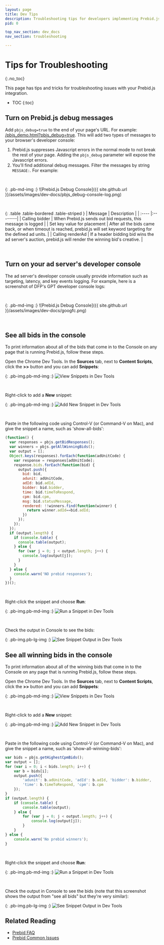 ```yaml
---
layout: page
title: Dev Tips
description: Troubleshooting tips for developers implementing Prebid.js Header Bidding.
pid: 0

top_nav_section: dev_docs
nav_section: troubleshooting

---
```


<div class="bs-docs-section" markdown="1">

# Tips for Troubleshooting
{:.no_toc}

This page has tips and tricks for troubleshooting issues with your Prebid.js integration.

* TOC
{:toc}

## Turn on Prebid.js debug messages

Add `pbjs_debug=true` to the end of your page's URL. For example: <a href="{{ site.github.url }}/examples/pbjs_demo.html?pbjs_debug=true" class="btn btn-default btn-sm" target="_blank">/pbjs_demo.html?pbjs_debug=true</a>. This will add two types of messages to your browser's developer console:

1. Prebid.js suppresses Javascript errors in the normal mode to not break the rest of your page. Adding the `pbjs_debug` parameter will expose the Javascript errors.
2. You'll find additional debug messages. Filter the messages by string `MESSAGE:`. For example:

<br>

{: .pb-md-img :}
![Prebid.js Debug Console]({{ site.github.url }}/assets/images/dev-docs/pbjs_debug-console-log.png)

<br>

{: .table .table-bordered .table-striped }
| Message |  Description   |
| :----  |:--------|
| Calling bidder |  When Prebid.js sends out bid requests, this message is logged |
| Set key value for placement | After all the bids came back, or when timeout is reached, prebid.js will set keyword targeting for the defined ad units. |
| Calling renderAd | If a header bidding bid wins the ad server's auction, prebid.js will render the winning bid's creative. |

<br>

## Turn on your ad server's developer console

The ad server's developer console usually provide information such as targeting, latency, and key events logging. For example, here is a screenshot of DFP's GPT developer console logs:

<br>

{: .pb-md-img :}
![Prebid.js Debug Console]({{ site.github.url }}/assets/images/dev-docs/googfc.png)

<br>

## See all bids in the console

To print information about all of the bids that come in to the Console on any page that is running Prebid.js, follow these steps.

Open the Chrome Dev Tools.  In the **Sources** tab, next to **Content Scripts**, click the **>>** button and you can add **Snippets**:

{: .pb-img.pb-md-img :}
![View Snippets in Dev Tools]({{site.github.url}}/assets/images/dev-docs/troubleshooting-tips/01-view-snippets.png)

<br />

Right-click to add a **New** snippet:

{: .pb-img.pb-md-img :}
![Add New Snippet in Dev Tools]({{site.github.url}}/assets/images/dev-docs/troubleshooting-tips/02-add-new-snippet.png)

<br />

Paste in the following code using Control-V (or Command-V on Mac), and give the snippet a name, such as 'show-all-bids':

```javascript
(function() {
  var responses = pbjs.getBidResponses();
  var winners = pbjs.getAllWinningBids();
  var output = [];
  Object.keys(responses).forEach(function(adUnitCode) {
    var response = responses[adUnitCode];
    response.bids.forEach(function(bid) {
      output.push({
        bid: bid,
        adunit: adUnitCode,
        adId: bid.adId,
        bidder: bid.bidder,
        time: bid.timeToRespond,
        cpm: bid.cpm,
        msg: bid.statusMessage,
        rendered: !!winners.find(function(winner) {
          return winner.adId==bid.adId;
        })
      });
    });
  });
  if (output.length) {
    if (console.table) {
      console.table(output);
    } else {
      for (var j = 0; j < output.length; j++) {
        console.log(output[j]);
      }
    }
  } else {
    console.warn('NO prebid responses');
  }
})();
```

<br />

Right-click the snippet and choose **Run**:

{: .pb-img.pb-md-img :}
![Run a Snippet in Dev Tools]({{site.github.url}}/assets/images/dev-docs/troubleshooting-tips/03-run-snippet.png)

<br />

Check the output in Console to see the bids:

{: .pb-img.pb-lg-img :}
![See Snippet Output in Dev Tools]({{site.github.url}}/assets/images/dev-docs/troubleshooting-tips/04-snippet-output.png)

## See all winning bids in the console

To print information about all of the winning bids that come in to the Console on any page that is running Prebid.js, follow these steps.

Open the Chrome Dev Tools.  In the **Sources** tab, next to **Content Scripts**, click the **>>** button and you can add **Snippets**:

{: .pb-img.pb-md-img :}
![View Snippets in Dev Tools]({{site.github.url}}/assets/images/dev-docs/troubleshooting-tips/01-view-snippets.png)

<br />

Right-click to add a **New** snippet:

{: .pb-img.pb-md-img :}
![Add New Snippet in Dev Tools]({{site.github.url}}/assets/images/dev-docs/troubleshooting-tips/02-add-new-snippet.png)

<br />

Paste in the following code using Control-V (or Command-V on Mac), and give the snippet a name, such as 'show-all-winning-bids':

```javascript
var bids = pbjs.getHighestCpmBids();
var output = [];
for (var i = 0; i < bids.length; i++) {
    var b = bids[i];
    output.push({
        'adunit': b.adUnitCode, 'adId': b.adId, 'bidder': b.bidder,
        'time': b.timeToRespond, 'cpm': b.cpm
    });
}
if (output.length) {
    if (console.table) {
        console.table(output);
    } else {
        for (var j = 0; j < output.length; j++) {
            console.log(output[j]);
        }
    }
} else {
    console.warn('No prebid winners');
}
```

<br />

Right-click the snippet and choose **Run**:

{: .pb-img.pb-md-img :}
![Run a Snippet in Dev Tools]({{site.github.url}}/assets/images/dev-docs/troubleshooting-tips/03-run-snippet.png)

<br />

Check the output in Console to see the bids (note that this screenshot shows the output from "see all bids" but they're very similar):

{: .pb-img.pb-lg-img :}
![See Snippet Output in Dev Tools]({{site.github.url}}/assets/images/dev-docs/troubleshooting-tips/04-snippet-output.png)

## Related Reading

+ [Prebid FAQ]({{site.github.url}}/dev-docs/faq.html)
+ [Prebid Common Issues]({{site.github.url}}/dev-docs/common-issues.html)

</div>

